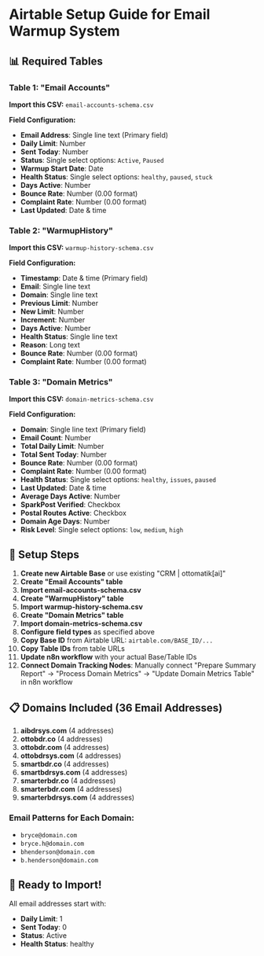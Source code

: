 # Airtable Setup Guide for Email Warmup System

## 📊 Required Tables

### Table 1: "Email Accounts"
**Import this CSV:** `email-accounts-schema.csv`

**Field Configuration:**
- **Email Address**: Single line text (Primary field)
- **Daily Limit**: Number
- **Sent Today**: Number
- **Status**: Single select options: `Active`, `Paused`
- **Warmup Start Date**: Date
- **Health Status**: Single select options: `healthy`, `paused`, `stuck`
- **Days Active**: Number
- **Bounce Rate**: Number (0.00 format)
- **Complaint Rate**: Number (0.00 format)
- **Last Updated**: Date & time

### Table 2: "WarmupHistory"
**Import this CSV:** `warmup-history-schema.csv`

**Field Configuration:**
- **Timestamp**: Date & time (Primary field)
- **Email**: Single line text
- **Domain**: Single line text
- **Previous Limit**: Number
- **New Limit**: Number
- **Increment**: Number
- **Days Active**: Number
- **Health Status**: Single line text
- **Reason**: Long text
- **Bounce Rate**: Number (0.00 format)
- **Complaint Rate**: Number (0.00 format)

### Table 3: "Domain Metrics"
**Import this CSV:** `domain-metrics-schema.csv`

**Field Configuration:**
- **Domain**: Single line text (Primary field)
- **Email Count**: Number
- **Total Daily Limit**: Number
- **Total Sent Today**: Number
- **Bounce Rate**: Number (0.00 format)
- **Complaint Rate**: Number (0.00 format)
- **Health Status**: Single select options: `healthy`, `issues`, `paused`
- **Last Updated**: Date & time
- **Average Days Active**: Number
- **SparkPost Verified**: Checkbox
- **Postal Routes Active**: Checkbox
- **Domain Age Days**: Number
- **Risk Level**: Single select options: `low`, `medium`, `high`

## 🔧 Setup Steps

1. **Create new Airtable Base** or use existing "CRM | ottomatik[ai]"
2. **Create "Email Accounts" table**
3. **Import email-accounts-schema.csv** 
4. **Create "WarmupHistory" table**
5. **Import warmup-history-schema.csv**
6. **Create "Domain Metrics" table**
7. **Import domain-metrics-schema.csv**
8. **Configure field types** as specified above
9. **Copy Base ID** from Airtable URL: `airtable.com/BASE_ID/...`
10. **Copy Table IDs** from table URLs
11. **Update n8n workflow** with your actual Base/Table IDs
12. **Connect Domain Tracking Nodes**: Manually connect "Prepare Summary Report" → "Process Domain Metrics" → "Update Domain Metrics Table" in n8n workflow

## 📋 Domains Included (36 Email Addresses)

1. **aibdrsys.com** (4 addresses)
2. **ottobdr.co** (4 addresses)
3. **ottobdr.com** (4 addresses)
4. **ottobdrsys.com** (4 addresses)
5. **smartbdr.co** (4 addresses)
6. **smartbdrsys.com** (4 addresses)
7. **smarterbdr.co** (4 addresses)
8. **smarterbdr.com** (4 addresses)
9. **smarterbdrsys.com** (4 addresses)

### Email Patterns for Each Domain:
- `bryce@domain.com`
- `bryce.h@domain.com`
- `bhenderson@domain.com`
- `b.henderson@domain.com`

## 🚀 Ready to Import!

All email addresses start with:
- **Daily Limit**: 1
- **Sent Today**: 0  
- **Status**: Active
- **Health Status**: healthy
